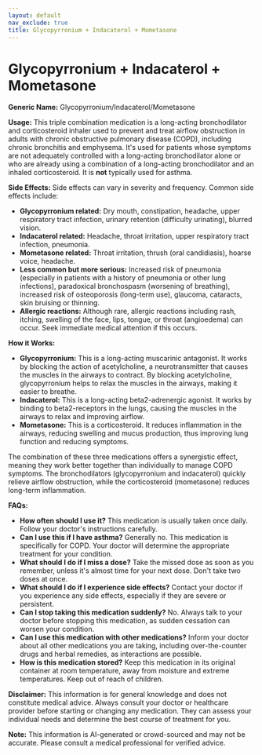 ```yaml
---
layout: default
nav_exclude: true
title: Glycopyrronium + Indacaterol + Mometasone
---
```


# Glycopyrronium + Indacaterol + Mometasone

**Generic Name:** Glycopyrronium/Indacaterol/Mometasone

**Usage:**  This triple combination medication is a long-acting bronchodilator and corticosteroid inhaler used to prevent and treat airflow obstruction in adults with chronic obstructive pulmonary disease (COPD), including chronic bronchitis and emphysema. It's used for patients whose symptoms are not adequately controlled with a long-acting bronchodilator alone or who are already using a combination of a long-acting bronchodilator and an inhaled corticosteroid.  It is **not** typically used for asthma.

**Side Effects:**  Side effects can vary in severity and frequency.  Common side effects include:

* **Glycopyrronium related:** Dry mouth, constipation, headache, upper respiratory tract infection, urinary retention (difficulty urinating), blurred vision.
* **Indacaterol related:** Headache, throat irritation, upper respiratory tract infection, pneumonia.
* **Mometasone related:**  Throat irritation, thrush (oral candidiasis), hoarse voice, headache.
* **Less common but more serious:** Increased risk of pneumonia (especially in patients with a history of pneumonia or other lung infections), paradoxical bronchospasm (worsening of breathing), increased risk of osteoporosis (long-term use), glaucoma, cataracts, skin bruising or thinning.
* **Allergic reactions:** Although rare, allergic reactions including rash, itching, swelling of the face, lips, tongue, or throat (angioedema) can occur.  Seek immediate medical attention if this occurs.

**How it Works:**

* **Glycopyrronium:**  This is a long-acting muscarinic antagonist.  It works by blocking the action of acetylcholine, a neurotransmitter that causes the muscles in the airways to contract. By blocking acetylcholine, glycopyrronium helps to relax the muscles in the airways, making it easier to breathe.
* **Indacaterol:** This is a long-acting beta2-adrenergic agonist.  It works by binding to beta2-receptors in the lungs, causing the muscles in the airways to relax and improving airflow.
* **Mometasone:** This is a corticosteroid. It reduces inflammation in the airways, reducing swelling and mucus production, thus improving lung function and reducing symptoms.

The combination of these three medications offers a synergistic effect, meaning they work better together than individually to manage COPD symptoms.  The bronchodilators (glycopyrronium and indacaterol) quickly relieve airflow obstruction, while the corticosteroid (mometasone) reduces long-term inflammation.

**FAQs:**

* **How often should I use it?**  This medication is usually taken once daily.  Follow your doctor's instructions carefully.
* **Can I use this if I have asthma?**  Generally no.  This medication is specifically for COPD.  Your doctor will determine the appropriate treatment for your condition.
* **What should I do if I miss a dose?**  Take the missed dose as soon as you remember, unless it's almost time for your next dose.  Don't take two doses at once.
* **What should I do if I experience side effects?**  Contact your doctor if you experience any side effects, especially if they are severe or persistent.
* **Can I stop taking this medication suddenly?**  No.  Always talk to your doctor before stopping this medication, as sudden cessation can worsen your condition.
* **Can I use this medication with other medications?**  Inform your doctor about all other medications you are taking, including over-the-counter drugs and herbal remedies, as interactions are possible.
* **How is this medication stored?** Keep this medication in its original container at room temperature, away from moisture and extreme temperatures.  Keep out of reach of children.


**Disclaimer:**  This information is for general knowledge and does not constitute medical advice.  Always consult your doctor or healthcare provider before starting or changing any medication.  They can assess your individual needs and determine the best course of treatment for you.


**Note:** This information is AI-generated or crowd-sourced and may not be accurate. Please consult a medical professional for verified advice.